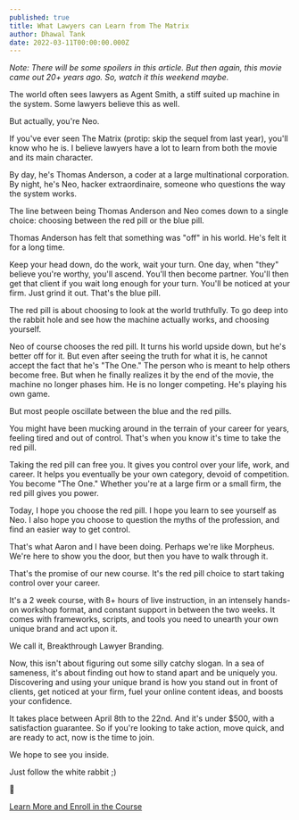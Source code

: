 ```yaml
---
published: true
title: What Lawyers can Learn from The Matrix
author: Dhawal Tank
date: 2022-03-11T00:00:00.000Z
---
```

_Note: There will be some spoilers in this article. But then again, this movie came out 20+ years ago. So, watch it this weekend maybe._

The world often sees lawyers as Agent Smith, a stiff suited up machine in the system. Some lawyers believe this as well.

But actually, you're Neo.

If you've ever seen The Matrix (protip: skip the sequel from last year), you'll know who he is. I believe lawyers have a lot to learn from both the movie and its main character.

By day, he's Thomas Anderson, a coder at a large multinational corporation. By night, he's Neo, hacker extraordinaire, someone who questions the way the system works.

The line between being Thomas Anderson and Neo comes down to a single choice: choosing between the red pill or the blue pill.

Thomas Anderson has felt that something was "off" in his world. He's felt it for a long time.

Keep your head down, do the work, wait your turn. One day, when "they" believe you're worthy, you'll ascend. You'll then become partner. You'll then get that client if you wait long enough for your turn. You'll be noticed at your firm. Just grind it out. That's the blue pill.

The red pill is about choosing to look at the world truthfully. To go deep into the rabbit hole and see how the machine actually works, and choosing yourself.

Neo of course chooses the red pill. It turns his world upside down, but he's better off for it. But even after seeing the truth for what it is, he cannot accept the fact that he's "The One." The person who is meant to help others become free. But when he finally realizes it by the end of the movie, the machine no longer phases him. He is no longer competing. He's playing his own game.

But most people oscillate between the blue and the red pills.

You might have been mucking around in the terrain of your career for years, feeling tired and out of control. That's when you know it's time to take the red pill.

Taking the red pill can free you. It gives you control over your life, work, and career. It helps you eventually be your own category, devoid of competition. You become "The One." Whether you're at a large firm or a small firm, the red pill gives you power.

Today, I hope you choose the red pill. I hope you learn to see yourself as Neo. I also hope you choose to question the myths of the profession, and find an easier way to get control.

That's what Aaron and I have been doing. Perhaps we're like Morpheus. We're here to show you the door, but then you have to walk through it.

That's the promise of our new course. It's the red pill choice to start taking control over your career.

It's a 2 week course, with 8+ hours of live instruction, in an intensely hands-on workshop format, and constant support in between the two weeks. It comes with frameworks, scripts, and tools you need to unearth your own unique brand and act upon it.

We call it, Breakthrough Lawyer Branding.

Now, this isn't about figuring out some silly catchy slogan. In a sea of sameness, it's about finding out how to stand apart and be uniquely you. Discovering and using your unique brand is how you stand out in front of clients, get noticed at your firm, fuel your online content ideas, and boosts your confidence.

It takes place between April 8th to the 22nd. And it's under $500, with a satisfaction guarantee. So if you're looking to take action, move quick, and are ready to act, now is the time to join.

We hope to see you inside.

Just follow the white rabbit ;) 

🐇

[Learn More and Enroll in the Course](https://maven.com/build-your-book/branding/)
